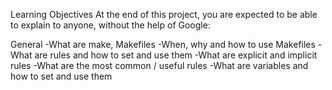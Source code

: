 Learning Objectives
At the end of this project, you are expected to be able to explain to anyone, without the help of Google:

General
-What are make, Makefiles
-When, why and how to use Makefiles
-What are rules and how to set and use them
-What are explicit and implicit rules
-What are the most common / useful rules
-What are variables and how to set and use them
